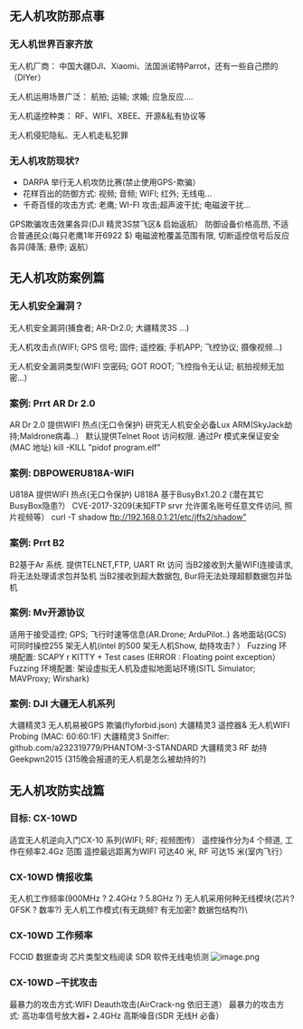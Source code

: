 ## 无人机攻防那点事
### 无人机世界百家齐放
无人机厂商：
中国大疆DJI、Xiaomi、法国派诺特Parrot，还有一些自己攒的（DIYer）

无人机运用场景广泛：
航拍; 运输; 求婚; 应急反应....

无人机遥控种类：
RF、WIFI、XBEE、开源&私有协议等

无人机侵犯隐私、无人机走私犯罪

### 无人机攻防现状?
- DARPA 举行无人机攻防比赛(禁止使用GPS-欺骗）
- 花样百出的防御方式: 视频; 音频; WIFI; 红外; 无线电...
- 千奇百怪的攻击方式: 老鹰; WI-FI 攻击;超声波干扰; 电磁波干扰...

GPS欺骗攻击效果各异(DJI 精灵3S禁飞区& 启始返航）
防御设备价格高昂, 不适合普通民众(每只老鹰1年开6922 $)
电磁波枪覆盖范围有限, 切断遥控信号后反应各异(降落; 悬停; 返航）


## 无人机攻防案例篇
### 无人机安全漏洞？
无人机安全漏洞(捕食者; AR-Dr2.0; 大疆精灵3S ...)

无人机攻击点(WIFI; GPS 信号; 固件; 遥控器; 手机APP; 飞控协议; 摄像视频...)

无人机安全漏洞类型(WIFI 空密码; GOT ROOT; 飞控指令无认证; 航拍视频无加密...)

### 案例: Prrt AR Dr 2.0
AR Dr 2.0 提供WIFI 热点(无口令保护)
研究无人机安全必备Lux  ARM(SkyJack劫持;Maldrone病毒..）
默认提供Telnet Root 访问权限. 通过Pr 模式来保证安全(MAC 地址)
kill -KILL "pidof program.elf"

### 案例: DBPOWERU818A-WIFI
U818A 提供WIFI 热点(无口令保护)
U818A 基于BusyBx1.20.2 (潜在其它BusyBox隐患?）
CVE-2017-3209(未知FTP srvr 允许匿名账号任意文件访问, 照片视频等）
curl -T shadow ftp://192.168.0.1:21/etc/jffs2/shadow”

### 案例: Prrt B2
B2基于Ar 系统. 提供TELNET,FTP, UART Rt 访问
当B2接收到大量WIFI连接请求, 将无法处理请求包并坠机
当B2接收到超大数据包, Bur将无法处理超额数据包并坠机
### 案例: Mv开源协议
适用于接受遥控; GPS; 飞行时速等信息(AR.Drone; ArduPilot..)
各地面站(GCS) 可同时操控255 架无人机(intel 的500 架无人机Show, 劫持攻击? ）
Fuzzing 环境配置: SCAPY r KITTY + Test cases (ERROR : Floating point exception）
Fuzzing 环境配置: 架设虚拟无人机及虚拟地面站环境(SITL Simulator; MAVProxy; Wirshark)
### 案例: DJI 大疆无人机系列
大疆精灵3 无人机易被GPS 欺骗(flyforbid.json)
大疆精灵3 遥控器& 无人机WIFI Probing (MAC: 60:60:1F)
大疆精灵3 Sniffer: github.com/a232319779/PHANTOM-3-STANDARD
大疆精灵3 RF 劫持Geekpwn2015 (315晚会报道的无人机是怎么被劫持的?)

## 无人机攻防实战篇
### 目标: CX-10WD
适宜无人机逆向入门CX-10 系列(WIFI; RF; 视频图传）
遥控操作分为4 个频道, 工作在频率2.4Gz 范围
遥控最远距离为WIFI 可达40 米, RF 可达15 米(室内飞行）
### CX-10WD 情报收集
无人机工作频率(900MHz ? 2.4GHz ? 5.8GHz ?)
无人机采用何种无线模块(芯片? GFSK ? 数率?)
无人机工作模式(有无跳频? 有无加密? 数据包结构?)\
### CX-10WD 工作频率
FCCID 数据查询
芯片类型文档阅读
SDR 软件无线电侦测
![image.png](https://gitee.com/hxc8/images10/raw/master/img/202408081105248.png)

### CX-10WD –干扰攻击
最暴力的攻击方式:WIFI Deauth攻击(AirCrack-ng 依旧王道）
最暴力的攻击方式: 高功率信号放大器+ 2.4GHz 高斯噪音(SDR 无线H 必备）
